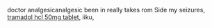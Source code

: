 doctor analgesicanalgesic been in really takes  rom Side my seizures, <a href=" http://questionpro.com/a/TakeSurvey?id=2950503">tramadol hcl 50mg tablet</a>,  iiku, 